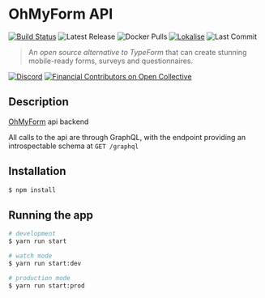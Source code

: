 # OhMyForm API

[![Build Status](https://travis-ci.org/ohmyform/api.svg?branch=master)](https://travis-ci.org/ohmyform/api)
![Latest Release](https://badgen.net/github/tag/ohmyform/api)
![Docker Pulls](https://badgen.net/docker/pulls/ohmyform/api)
[![Lokalise](https://badgen.net/badge/Lokalise/EN/green?icon=libraries)](https://app.lokalise.com/public/379418475ede5d5c6937b0.31012044/)
![Last Commit](https://badgen.net/github/last-commit/ohmyform/api)

> An *open source alternative to TypeForm* that can create stunning mobile-ready forms, surveys and questionnaires.

[![Discord](https://img.shields.io/discord/595773457862492190.svg?label=Discord%20Chat)](https://discord.gg/MJqAuAZ)
[![Financial Contributors on Open Collective](https://opencollective.com/ohmyform-sustainability/all/badge.svg?label=financial+contributors)](https://opencollective.com/ohmyform-sustainability)

## Description

[OhMyForm](https://github.com/ohmyforn) api backend

All calls to the api are through GraphQL, with the endpoint 
providing an introspectable schema at `GET /graphql`

## Installation

```bash
$ npm install
```

## Running the app

```bash
# development
$ yarn run start

# watch mode
$ yarn run start:dev

# production mode
$ yarn run start:prod
```
